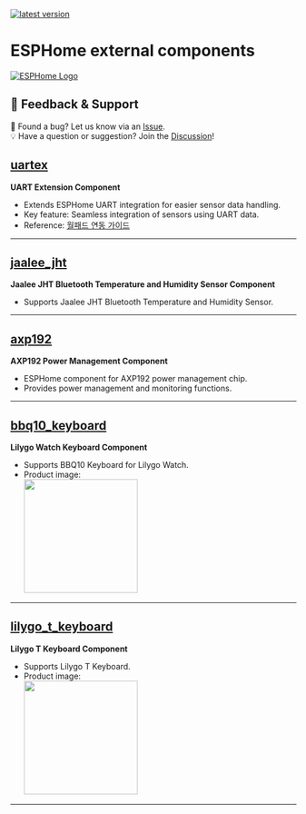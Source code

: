 [![latest version](https://img.shields.io/github/release/eigger/espcomponents?display_name=tag&include_prereleases&label=latest%20version)](https://github.com/eigger/espcomponents/releases)
# ESPHome external components 
<a href="https://esphome.io/">
  <picture>
    <source media="(prefers-color-scheme: dark)" srcset="https://esphome.io/_static/logo-text-on-dark.svg", alt="ESPHome Logo">
    <img src="https://esphome.io/_static/logo-text-on-light.svg" alt="ESPHome Logo">
  </picture>
</a>

## 💬 Feedback & Support

🐞 Found a bug? Let us know via an [Issue](https://github.com/eigger/espcomponents/issues).  
💡 Have a question or suggestion? Join the [Discussion](https://github.com/eigger/espcomponents/discussions)!


## [uartex](/components/uartex)
**UART Extension Component**  
- Extends ESPHome UART integration for easier sensor data handling.
- Key feature: Seamless integration of sensors using UART data.
- Reference: [월패드 연동 가이드](https://github.com/eigger/espcomponents/wiki)

---

## [jaalee_jht](/components/jaalee_jht)
**Jaalee JHT Bluetooth Temperature and Humidity Sensor Component**  
- Supports Jaalee JHT Bluetooth Temperature and Humidity Sensor.

---

## [axp192](/components/axp192)
**AXP192 Power Management Component**  
- ESPHome component for AXP192 power management chip.
- Provides power management and monitoring functions.
  
---

## [bbq10_keyboard](/components/bbq10_keyboard)
**Lilygo Watch Keyboard Component**  
- Supports BBQ10 Keyboard for Lilygo Watch.
- Product image:  
  <img src="https://lilygo.cc/cdn/shop/products/Q374-watch-keyboard-lilygo.jpg?v=1679983894" width="200">

---

## [lilygo_t_keyboard](/components/lilygo_t_keyboard)
**Lilygo T Keyboard Component**  
- Supports Lilygo T Keyboard.
- Product image:  
  <img src="https://cdn.shopify.com/s/files/1/0617/7190/7253/files/T-Keyboard.jpg?v=1708422205" width="200">
  
---


